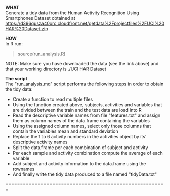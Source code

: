 **WHAT**   
Generate a tidy data from the Human Activity Recognition Using Smartphones Dataset obtained at https://d396qusza40orc.cloudfront.net/getdata%2Fprojectfiles%2FUCI%20HAR%20Dataset.zip 

**HOW**   
In R run:    
> source(run_analysis.R)    

NOTE: Make sure you have downloaded the data (see the link above) and that your working directory is ./UCI HAR Dataset

**The script**    
The "run_analysis.md" script performs the following steps in order to obtain the tidy data:    
* Create a function to read multiple files    
* Using the function created above, subjects, activities and variables that are divided between the train and the test data are load into R   
* Read the descriptive variable names from file "features.txt" and assign them as column names of the data.frame containing the variables    
* Using the assigned column names, select only those columns that contain the variables mean and standard deviation    
* Replace the 1 to 6 activity numbers in the activities object by its' descriptive activity names    
* Split the data.frame per each combination of subject and activity    
* Per each sample and activity combination compute the average of each variable    
* Add subject and activity information to the data.frame using the rownames    
* And finally write the tidy data produced to a file named "tidyData.txt"  

=======================================================

